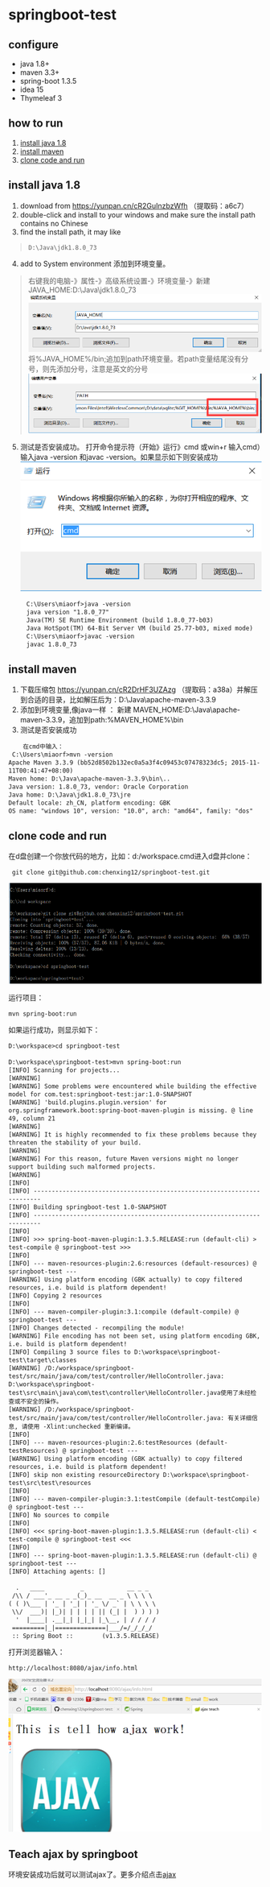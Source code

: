 # springboot-test

## configure
* java 1.8+
* maven 3.3+
* spring-boot 1.3.5
* idea 15
* Thymeleaf 3

## how to run
1. [install java 1.8](#java)
2. [install maven](#maven)
2. [clone code and run](#run)







## <a name="java"/>install java 1.8
1. download from https://yunpan.cn/cR2GuInzbzWfh （提取码：a6c7）
2. double-click and install to your windows and make sure the install path contains no Chinese
3. find the install path, it may like
>     D:\Java\jdk1.8.0_73
4. add to System environment 添加到环境变量。
>    右键我的电脑-》属性-》高级系统设置-》环境变量-》新建 JAVA_HOME:D:\Java\jdk1.8.0_73
![javahome](src/main/webapp/images/javahome.png "JAVA_HOME")
>    将%JAVA_HOME%/bin;追加到path环境变量。若path变量结尾没有分号，则先添加分号，注意是英文的分号
![path](src/main/webapp/images/path.png "path")
5. 测试是否安装成功。   打开命令提示符（开始》运行》cmd 或win+r 输入cmd）输入java -version 和javac -version。如果显示如下则安装成功
            ![cmd](src/main/webapp/images/cmd.png "cmd")
```
     C:\Users\miaorf>java -version
     java version "1.8.0_77"
     Java(TM) SE Runtime Environment (build 1.8.0_77-b03)
     Java HotSpot(TM) 64-Bit Server VM (build 25.77-b03, mixed mode)
     C:\Users\miaorf>javac -version
     javac 1.8.0_73
```
## <a name="maven"/>install maven
1. 下载压缩包   https://yunpan.cn/cR2DrHF3UZAzg （提取码：a38a）并解压到合适的目录，比如解压后为：D:\Java\apache-maven-3.3.9
2. 添加到环境变量,像java一样 ：  新建 MAVEN_HOME:D:\Java\apache-maven-3.3.9，追加到path:%MAVEN_HOME%\bin
3. 测试是否安装成功
```
    在cmd中输入：
 C:\Users\miaorf>mvn -version
Apache Maven 3.3.9 (bb52d8502b132ec0a5a3f4c09453c07478323dc5; 2015-11-11T00:41:47+08:00)
Maven home: D:\Java\apache-maven-3.3.9\bin\..
Java version: 1.8.0_73, vendor: Oracle Corporation
Java home: D:\Java\jdk1.8.0_73\jre
Default locale: zh_CN, platform encoding: GBK
OS name: "windows 10", version: "10.0", arch: "amd64", family: "dos"
```

## <a name="run"/>clone code and run
在d盘创建一个你放代码的地方，比如：d:/workspace.cmd进入d盘并clone：
```
 git clone git@github.com:chenxing12/springboot-test.git
```
![clone](src/main/webapp/images/clone.png "clone")

运行项目：
```
mvn spring-boot:run
```
如果运行成功，则显示如下：
```
D:\workspace>cd springboot-test

D:\workspace\springboot-test>mvn spring-boot:run
[INFO] Scanning for projects...
[WARNING]
[WARNING] Some problems were encountered while building the effective model for com.test:springboot-test:jar:1.0-SNAPSHOT
[WARNING] 'build.plugins.plugin.version' for org.springframework.boot:spring-boot-maven-plugin is missing. @ line 49, column 21
[WARNING]
[WARNING] It is highly recommended to fix these problems because they threaten the stability of your build.
[WARNING]
[WARNING] For this reason, future Maven versions might no longer support building such malformed projects.
[WARNING]
[INFO]
[INFO] ------------------------------------------------------------------------
[INFO] Building springboot-test 1.0-SNAPSHOT
[INFO] ------------------------------------------------------------------------
[INFO]
[INFO] >>> spring-boot-maven-plugin:1.3.5.RELEASE:run (default-cli) > test-compile @ springboot-test >>>
[INFO]
[INFO] --- maven-resources-plugin:2.6:resources (default-resources) @ springboot-test ---
[WARNING] Using platform encoding (GBK actually) to copy filtered resources, i.e. build is platform dependent!
[INFO] Copying 2 resources
[INFO]
[INFO] --- maven-compiler-plugin:3.1:compile (default-compile) @ springboot-test ---
[INFO] Changes detected - recompiling the module!
[WARNING] File encoding has not been set, using platform encoding GBK, i.e. build is platform dependent!
[INFO] Compiling 3 source files to D:\workspace\springboot-test\target\classes
[WARNING] /D:/workspace/springboot-test/src/main/java/com/test/controller/HelloController.java: D:\workspace\springboot-test\src\main\java\com\test\controller\HelloController.java使用了未经检查或不安全的操作。
[WARNING] /D:/workspace/springboot-test/src/main/java/com/test/controller/HelloController.java: 有关详细信息, 请使用 -Xlint:unchecked 重新编译。
[INFO]
[INFO] --- maven-resources-plugin:2.6:testResources (default-testResources) @ springboot-test ---
[WARNING] Using platform encoding (GBK actually) to copy filtered resources, i.e. build is platform dependent!
[INFO] skip non existing resourceDirectory D:\workspace\springboot-test\src\test\resources
[INFO]
[INFO] --- maven-compiler-plugin:3.1:testCompile (default-testCompile) @ springboot-test ---
[INFO] No sources to compile
[INFO]
[INFO] <<< spring-boot-maven-plugin:1.3.5.RELEASE:run (default-cli) < test-compile @ springboot-test <<<
[INFO]
[INFO] --- spring-boot-maven-plugin:1.3.5.RELEASE:run (default-cli) @ springboot-test ---
[INFO] Attaching agents: []

  .   ____          _            __ _ _
 /\\ / ___'_ __ _ _(_)_ __  __ _ \ \ \ \
( ( )\___ | '_ | '_| | '_ \/ _` | \ \ \ \
 \\/  ___)| |_)| | | | | || (_| |  ) ) ) )
  '  |____| .__|_| |_|_| |_\__, | / / / /
 =========|_|==============|___/=/_/_/_/
 :: Spring Boot ::        (v1.3.5.RELEASE)
```

打开浏览器输入：
```
http://localhost:8080/ajax/info.html
```
![info](src/main/webapp/images/info.png "info")

## Teach ajax by springboot
环境安装成功后就可以测试ajax了。更多介绍点击[ajax](./doc/ajax.md)

